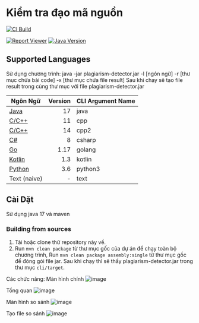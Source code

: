 

# Kiểm tra đạo mã nguồn
[![CI Build](https://github.com/jplag/jplag/actions/workflows/maven.yml/badge.svg)](https://github.com/jplag/jplag/actions/workflows/maven.yml)

[![Report Viewer](https://img.shields.io/badge/report%20viewer-online-b80025)](https://jplag.github.io/JPlag/)
[![Java Version](https://img.shields.io/badge/java-SE%2017-yellowgreen)](#download-and-installation)



## Supported Languages
Sử dụng chương trình: java -jar plagiarism-detector.jar -l [ngôn ngữ] -r [thư mục chứa bài code] -x [thư mục chứa file result]
Sau khi chạy sẽ tạo file result trong cùng thư mục với file plagiarism-detector.jar 

| Ngôn Ngữ                                              | Version | CLI Argument Name |
|--------------------------------------------------------|--------:|-------------------|
| [Java](https://www.java.com)                           |      17 | java              |
| [C/C++](https://isocpp.org)                            |      11 | cpp               |
| [C/C++](https://isocpp.org)                            |      14 | cpp2              |
| [C#](https://docs.microsoft.com/en-us/dotnet/csharp/)  |       8 | csharp            |
| [Go](https://go.dev)                                   |    1.17 | golang            |
| [Kotlin](https://kotlinlang.org)                       |     1.3 | kotlin            |
| [Python](https://www.python.org)                       |     3.6 | python3           |
| Text (naive)                                           |       - | text              |

## Cài Dặt
Sử dụng java 17 và maven


### Building from sources 
1. Tải hoặc clone thừ repository này về.
2. Run `mvn clean package` từ thư mục gốc của dự án để chạy toàn bộ chương trình,
   Run `mvn clean package assembly:single` từ thư mục gốc để đóng gói file jar.
Sau khi chạy thì sẽ thấy plagiarism-detector.jar trong thư mục `cli/target`.

Các chức năng:
Màn hình chính
![image](https://github.com/dinhnguyen1812002/plagiarism-detector/assets/88964296/9a2ec160-ee06-4b51-aac7-224cbff1cd4d)

Tổng quan
![image](https://github.com/dinhnguyen1812002/plagiarism-detector/assets/88964296/c45d3fb2-30f8-41c2-809e-6a10b9f235e7)

Màn hình so sánh
![image](https://github.com/dinhnguyen1812002/plagiarism-detector/assets/88964296/cc43f2e5-a121-4dde-b7cd-59fbc1bf9c71)

Tạo file so sánh
![image](https://github.com/dinhnguyen1812002/plagiarism-detector/assets/88964296/b6d1bd17-e0ff-4b63-9ce8-480590e15746)




[//]: # (```)

[//]: # (positional arguments:)

[//]: # (  rootDir                Root-directory with submissions to check for plagiarism)

[//]: # ()
[//]: # (named arguments:)

[//]: # (  -h, --help             show this help message and exit)

[//]: # (  -new NEW [NEW ...]     Root-directory with submissions to check for plagiarism &#40;same as the root directory&#41;)

[//]: # (  -old OLD [OLD ...]     Root-directory with prior submissions to compare against)

[//]: # (  -l {cpp,csharp,emf,go,java,kotlin,python3,rlang,rust,scala,scheme,swift,text})

[//]: # (                         Select the language to parse the submissions &#40;default: java&#41;)

[//]: # (  -bc BC                 Path of  the  directory  containing  the  base  code  &#40;common  framework  used  in  all)

[//]: # (                         submissions&#41;)

[//]: # (  -t T                   Tunes the comparison sensitivity by adjusting the  minimum token required to be counted)

[//]: # (                         as a matching section. A smaller <n>  increases  the sensitivity but might lead to more)

[//]: # (                         false-positives)

[//]: # (  -n N                   The maximum number of comparisons that will  be  shown  in the generated report, if set)

[//]: # (                         to -1 all comparisons will be shown &#40;default: 100&#41;)

[//]: # (  -r R                   Name of the directory in which the comparison results will be stored &#40;default: result&#41;)

[//]: # ()
[//]: # (Advanced:)

[//]: # (  -d                     Debug parser. Non-parsable files will be stored &#40;default: false&#41;)

[//]: # (  -s S                   Look in directories <root-dir>/*/<dir> for programs)

[//]: # (  -p P                   comma-separated list of all filename suffixes that are included)

[//]: # (  -x X                   All files named in this file will be ignored in the comparison &#40;line-separated list&#41;)

[//]: # (  -m M                   Comparison similarity threshold [0.0-1.0]:  All  comparisons  above this threshold will)

[//]: # (                         be saved &#40;default: 0.0&#41;)

[//]: # ()
[//]: # (Clustering:)

[//]: # (  --cluster-skip         Skips the clustering &#40;default: false&#41;)

[//]: # (  --cluster-alg {AGGLOMERATIVE,SPECTRAL})

[//]: # (                         Which clustering algorithm to use. Agglomerative  merges similar submissions bottom up.)

[//]: # (                         Spectral clustering is  combined  with  Bayesian  Optimization  to  execute the k-Means)

[//]: # (                         clustering  algorithm  multiple   times,   hopefully   finding   a   "good"  clustering)

[//]: # (                         automatically. &#40;default: spectral&#41;)

[//]: # (  --cluster-metric {AVG,MIN,MAX,INTERSECTION})

[//]: # (                         The metric used for clustering. AVG  is  intersection  over  union, MAX can expose some)

[//]: # (                         attempts of obfuscation. &#40;default: MAX&#41;)

[//]: # (```)

[//]: # (### Java API)

[//]: # ()
[//]: # (The new API makes it easy to integrate JPlag's plagiarism detection into external Java projects:)

[//]: # ()
[//]: # (<!-- To assure that the code example is always correct, it must be kept in sync)

[//]: # (with [`ReadmeCodeExampleTest#testReadmeCodeExample`]&#40;core/src/test/java/de/jplag/special/ReadmeCodeExampleTest.java&#41;. -->)

[//]: # (```java)

[//]: # (Language language = new de.jplag.java.Language&#40;&#41;;)

[//]: # (Set<File> submissionDirectories = Set.of&#40;new File&#40;"/path/to/rootDir"&#41;&#41;;)

[//]: # (File baseCode = new File&#40;"/path/to/baseCode"&#41;;)

[//]: # (JPlagOptions options = new JPlagOptions&#40;language, submissionDirectories, Set.of&#40;&#41;&#41;.withBaseCodeSubmissionDirectory&#40;baseCode&#41;;)

[//]: # ()
[//]: # (JPlag jplag = new JPlag&#40;options&#41;;)

[//]: # (try {)

[//]: # (    JPlagResult result = jplag.run&#40;&#41;;)

[//]: # (     )
[//]: # (    // Optional)

[//]: # (    ReportObjectFactory reportObjectFactory = new ReportObjectFactory&#40;&#41;;)

[//]: # (    reportObjectFactory.createAndSaveReport&#40;result, "/path/to/output"&#41;;)

[//]: # (} catch &#40;ExitException e&#41; {)

[//]: # (    // error handling here)

[//]: # (})

[//]: # (```)

[//]: # ()
[//]: # (## Contributing)

[//]: # (We're happy to incorporate all improvements to JPlag into this codebase. Feel free to fork the project and send pull requests.)

[//]: # (Please consider our [guidelines for contributions]&#40;https://github.com/jplag/JPlag/wiki/3.-Contributing-to-JPlag&#41;.)

[//]: # ()
[//]: # (## Contact)

[//]: # (If you encounter bugs or other issues, please report them [here]&#40;https://github.com/jplag/jplag/issues&#41;.)

[//]: # (For other purposes, you can contact us at jplag@ipd.kit.edu .)

[//]: # (If you are doing research related to JPlag, we would love to know what you are doing. Feel free to contact us!)

[//]: # ()
[//]: # (### More information can be found in our [Wiki]&#40;https://github.com/jplag/JPlag/wiki&#41;!)
